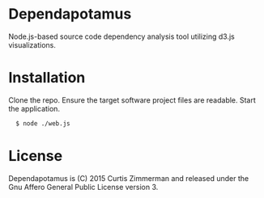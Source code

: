 
Dependapotamus
==============

Node.js-based source code dependency analysis tool utilizing d3.js visualizations.

Installation
============

Clone the repo. Ensure the target software project files are readable. Start the application.

```sh
  $ node ./web.js
```

License
=======

Dependapotamus is (C) 2015 Curtis Zimmerman and released under the Gnu Affero General Public License version 3.
